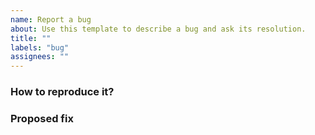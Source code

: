 ```yaml
---
name: Report a bug
about: Use this template to describe a bug and ask its resolution.
title: ""
labels: "bug"
assignees: ""
---
```


### How to reproduce it?

<!-- Describe how to reproduce the issue, step by step if possible.
Include screenshots, videos or any other info if possible.
Mark some tags to this issue in order to categorize it.
-->

### Proposed fix

<!-- If possible do a quick meet with the team to discuss a solution approach.
Remove the section otherwise. -->
